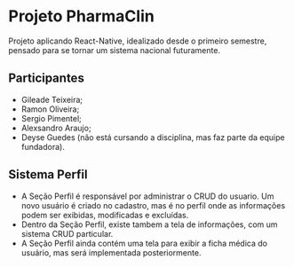 # Projeto PharmaClin
Projeto aplicando React-Native, idealizado desde o primeiro semestre, pensado para se tornar um sistema nacional futuramente.
## Participantes
  * Gileade Teixeira;
  * Ramon Oliveira;
  * Sergio Pimentel;
  * Alexsandro Araujo;
  * Deyse Guedes (não está cursando a disciplina, mas faz parte da equipe fundadora).
## Sistema Perfil
  * A Seção Perfil é responsável por administrar o CRUD do usuario. Um novo usuário é criado no cadastro, mas é no perfil onde as informações podem ser exibidas, modificadas e excluídas.
  * Dentro da Seção Perfil, existe tambem a tela de informações, com um sistema CRUD particular.
  * A Seção Perfil ainda contém  uma tela para exibir a ficha médica do usuário, mas será implementada posteriormente.